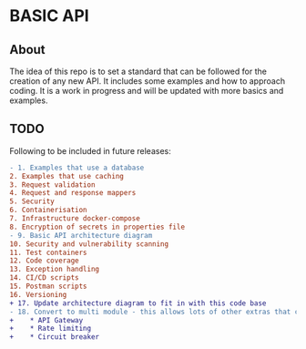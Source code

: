 # BASIC API
## About
The idea of this repo is to set a standard that can be followed for the creation of any new API. It includes some examples and how to approach coding. It is a work in progress and will be updated with more basics and examples.

## TODO
Following to be included in future releases:
```diff
- 1. Examples that use a database
2. Examples that use caching
3. Request validation
4. Request and response mappers
5. Security
6. Containerisation
7. Infrastructure docker-compose
8. Encryption of secrets in properties file
- 9. Basic API architecture diagram
10. Security and vulnerability scanning
11. Test containers
12. Code coverage
13. Exception handling
14. CI/CD scripts
15. Postman scripts
16. Versioning
+ 17. Update architecture diagram to fit in with this code base
- 18. Convert to multi module - this allows lots of other extras that can be added like:
+    * API Gateway
+    * Rate limiting
+    * Circuit breaker
```